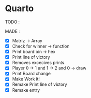 # Quarto 

TODO :

MADE :
- [x] Matriz -> Array
- [x] Check for winner -> function
- [x] Print board bin -> hex
- [x] Print line of victory
- [x] Removes excecives prints
- [x] Player 0 -> 1 and 1 -> 2 and 0 -> draw
- [x] Print Board change
- [x] Make Work it!
- [x] Remake Print line of victory
- [x] Remake entry